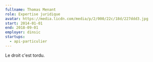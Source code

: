 ```yaml
---
fullname: Thomas Menant
role: Expertise juridique
avatar: https://media.licdn.com/media/p/2/000/22c/18d/227ddd3.jpg
start: 2014-01-01
end: 2018-09-01
employer: dinsic
startups:
  - api-particulier
---
```


Le droit c'est tordu.
